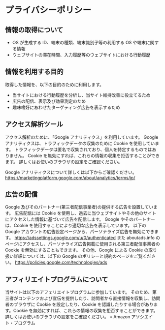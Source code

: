 # プライバシーポリシー

## 情報の取得について

- OS が生成する ID、端末の種類、端末識別子等の利用する OS や端末に関する情報
- ウェブサイトの滞在時間、入力履歴等のウェブサイトにおける行動履歴

## 情報を利用する目的

取得した情報を、以下の目的のために利用します。

- 当サイトにおける行動履歴を分析し、当サイト維持改善に役立てるため
- 広告の配信、表示及び効果測定のため
- 趣味嗜好にあわせたターゲティング広告を表示するため

## アクセス解析ツール

アクセス解析のために、「Google アナリティクス」を利用しています。
Google アナリティクスは、トラフィックデータの収集のために Cookie を使用しています。
トラフィックデータは匿名で収集されており、個人を特定するものではありません。
Cookie を無効にすれば、これらの情報の収集を拒否することができます。
詳しくはお使いのブラウザの設定をご確認ください。

Google アナリティクスについて詳しくは以下からご確認ください。
https://marketingplatform.google.com/about/analytics/terms/jp/

## 広告の配信

Google 及びそのパートナー(第三者配信事業者)の提供する広告を設置しています。
広告配信には Cookie を使用し、過去に当ウェブサイトやその他のサイトにアクセスした情報に基づいて広告を配信します。
Google やそのパートナーは、Cookie を使用することにより適切な広告を表示しています。
以下の Google アカウントの広告設定ページから、パーソナライズ広告を無効にできます。
https://adssettings.google.com/u/0/authenticated
また aboutads.info のページにアクセスし、パーソナライズ広告掲載に使用される第三者配信事業者の Cookie を無効にすることもできます。
その他、Google による Cookie の取り扱い詳細については、以下の Google のポリシーと規約のページをご覧ください。
https://policies.google.com/technologies/ads

## アフィリエイトプログラムについて

当サイトは以下のアフェリエイトプログラムに参加しています。
そのため、第三者がコンテンツおよび宣伝を提供したり、訪問者から直接情報を収集し、訪問者のブラウザに Cookie を設定したり、Cookie を認識したりする場合があります。Cookie を無効にすれば、これらの情報の収集を拒否することができます。
詳しくはお使いのブラウザの設定をご確認ください。
• Amazon アソシエイト・プログラム
